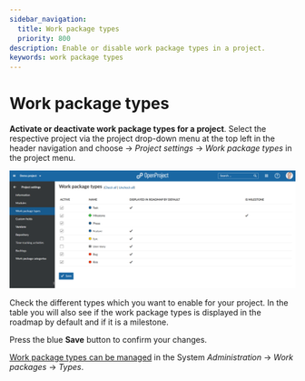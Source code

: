```yaml
---
sidebar_navigation:
  title: Work package types
  priority: 800
description: Enable or disable work package types in a project.
keywords: work package types
---
```

# Work package types

**Activate or deactivate work package types for a project**.
Select the respective project via the project drop-down menu at the top left in the header navigation and choose -> *Project settings* -> *Work package types* in the project menu.

![project settings work package types](image-20200211133405469.png)

Check the different types which you want to enable for your project. In the table you will also see if the work package types is displayed in the roadmap by default and if it is a milestone.

Press the blue **Save** button to confirm your changes.

[Work package types can be managed](../../../../system-admin-guide/manage-work-packages/work-package-types) in the System *Administration* -> *Work packages* -> *Types*.
